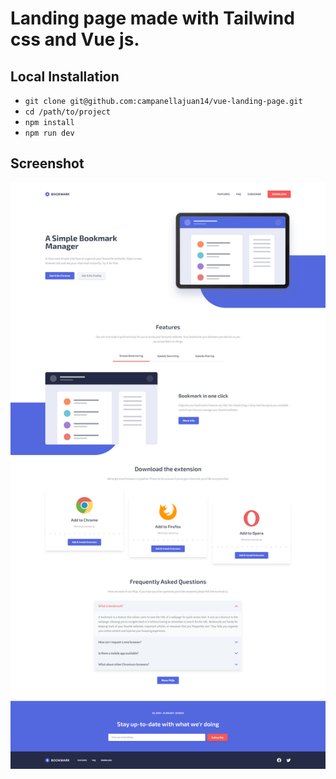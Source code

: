 # Landing page made with Tailwind css and Vue js.

## Local Installation
- `` git clone git@github.com:campanellajuan14/vue-landing-page.git ``
- `` cd /path/to/project ``
- `` npm install ``
- `` npm run dev ``

## Screenshot
![vue-landing-page](screenshot.png)
